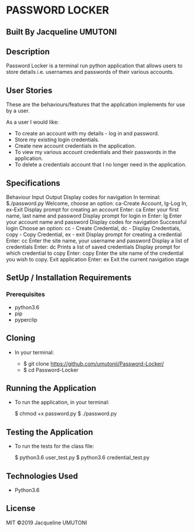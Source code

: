 # PASSWORD LOCKER

## Built By Jacqueline UMUTONI
## Description
Password Locker is a terminal run python application that allows users to store details i.e. usernames and passwords of their various accounts.

## User Stories

These are the behaviours/features that the application implements for use by a user.

As a user I would like:

* To create an account with my details - log in and password.
* Store my existing login credentials.
* Create new account credentials in the application.
* To view my various account credentials and their passwords in the application.
* To delete a credentials account that I no longer need in the application.

## Specifications

Behaviour	Input	Output
Display codes for navigation	In terminal: $./password.py	Welcome, choose an option: ca-Create Account, lg-Log In, ex-Exit
Display prompt for creating an account	Enter: ca	Enter your first name, last name and password
Display prompt for login in	Enter: lg	Enter your account name and password
Display codes for navigation	Successful login	Choose an option: cc - Create Credential, dc - Display Credentials, copy - Copy Credential, ex - exit
Display prompt for creating a credential	Enter: cc	Enter the site name, your username and password
Display a list of credentials	Enter: dc	Prints a list of saved credentials
Display prompt for which credential to copy	Enter: copy	Enter the site name of the credential you wish to copy.
Exit application	Enter: ex	Exit the current navigation stage
## SetUp / Installation Requirements

### Prerequisites
* python3.6
* pip
* pyperclip

## Cloning

* In your terminal:

  * $ git clone https://github.com/umutonij/Password-Locker/
  * $ cd Password-Locker
## Running the Application
* To run the application, in your terminal:

  $ chmod +x password.py
  $ ./password.py
## Testing the Application
* To run the tests for the class file:

  $ python3.6 user_test.py
  $ python3.6 credential_test.py
## Technologies Used

* Python3.6

## License

MIT ©2019 Jacqueline UMUTONI
